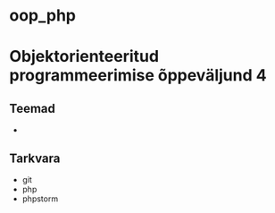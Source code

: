 # oop_php

# Objektorienteeritud programmeerimise õppeväljund 4
## Teemad

*
## Tarkvara
* git
* php
* phpstorm